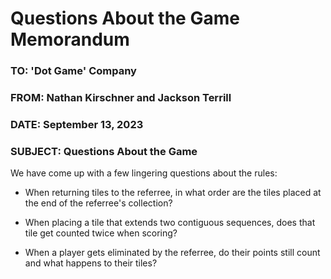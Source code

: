 # Questions About the Game Memorandum

### TO: 'Dot Game' Company

### FROM: Nathan Kirschner and Jackson Terrill

### DATE: September 13, 2023

### SUBJECT: Questions About the Game

We have come up with a few lingering questions about the rules:

- When returning tiles to the referree, in what order are the tiles placed at the end of the referree's collection?

- When placing a tile that extends two contiguous sequences, does that tile get counted twice when scoring?

- When a player gets eliminated by the referree, do their points still count and what happens to their tiles?
